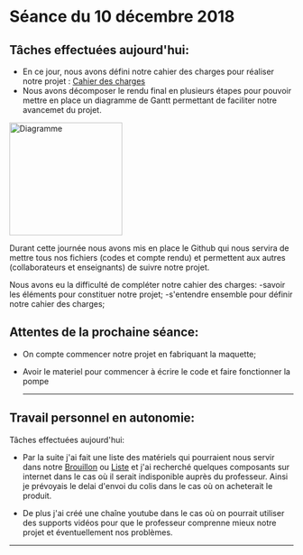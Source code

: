 # Séance du 10 décembre 2018

## Tâches effectuées aujourd'hui:

  + En ce jour, nous avons défini notre cahier des charges pour réaliser notre projet : [Cahier des charges](/Documents/Cahier_des_charges.md)
  + Nous avons décomposer le rendu final en plusieurs étapes pour pouvoir mettre en place un diagramme de Gantt permettant de faciliter notre avancemet du projet.
  <img src="/Diagramme_de_Gantt.jpg" alt="Diagramme" height="200"/>
  
Durant cette journée nous avons mis en place le Github qui nous servira de mettre tous nos fichiers (codes et compte rendu) et permettent aux autres (collaborateurs et enseignants) de suivre notre projet.
  
Nous avons eu la difficulté de compléter notre cahier des charges:
  -savoir les éléments pour constituer notre projet;
  -s'entendre ensemble pour définir notre cahier des charges;
  
## Attentes de la prochaine séance:

+ On compte commencer notre projet en fabriquant la maquette;

+ Avoir le materiel pour commencer à écrire le code et faire fonctionner la pompe

  ***
  
## Travail personnel en autonomie:

Tâches effectuées aujourd'hui:

+ Par la suite j'ai fait une liste des matériels qui pourraient nous servir dans notre [Brouillon](/Brouillon.docx) ou [Liste](/Documents/Listematériel.md) et j'ai recherché quelques composants sur internet dans le cas où il serait indisponible auprès du professeur. Ainsi je prévoyais le delai d'envoi du colis dans le cas où on acheterait le produit.

+ De plus j'ai créé une chaîne youtube dans le cas où on pourrait utiliser des supports vidéos pour que le professeur comprenne mieux notre projet et éventuellement nos problèmes.

***
